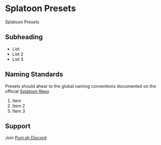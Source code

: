 # Splatoon Presets
Splatoon Presets

## Subheading
- List
- List 2
- List 3
  
## Naming Standards

Presets should ahear to the global naming conventions documented on the official [Splatoon Repo](https://github.com/PunishXIV/Splatoon/tree/main/Presets)


1. Item
2. Item 2
3. Item 3

## Support
Join [Puni.sh Discord](https://discord.gg/Zzrcc8kmvy) 
